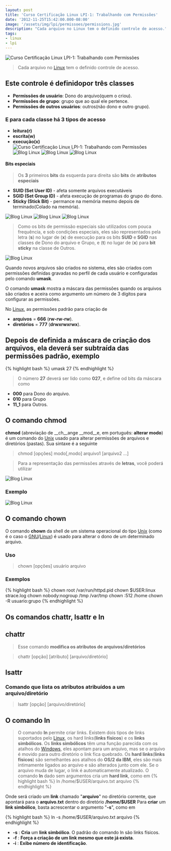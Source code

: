 ```yaml
---
layout: post
title: 'Curso Certificação Linux LPI-1: Trabalhando com Permissões'
date: '2012-11-25T15:42:00.000-08:00'
image: '/assets/img/lpi/permissoes/permissions.jpg'
description: "Cada arquivo no Linux tem o definido controle de acesso."
tags:
- linux
- lpi
---
```


![Curso Certificação Linux LPI-1: Trabalhando com Permissões](/assets/img/lpi/permissoes/permissions.jpg "Curso Certificação Linux LPI-1: Trabalhando com Permissões")

> Cada arquivo no [Linux](http://www.terminalroot.com.br/tags#linux) tem o definido controle de acesso.

## Este controle é definidopor três classes

* __Permissões de usuário__: Dono do arquivo(quem o criou).
* __Permissões de grupo__: grupo que ao qual ele pertence.
* __Permissões de outros usuários__: outros(não dono e outro grupo).

### E para cada classe há 3 tipos de acesso

* __leitura(r)__
* __escrita(w)__
* __execução(x)__
![Curso Certificação Linux LPI-1: Trabalhando com Permissões](/assets/img/lpi/permissoes/15659.gif "Curso Certificação Linux LPI-1: Trabalhando com Permissões")
![Blog Linux](/assets/img/lpi/permissoes/1.jpg "Blog Linux")
![Blog Linux](/assets/img/lpi/permissoes/2.jpg "Blog Linux")
![Blog Linux](/assets/img/lpi/permissoes/3.jpg "Blog Linux")

#### Bits especiais

> Os __3__ primeiros __bits__ da esquerda para direita são __bits__ de __atributos especiais__

* __SUID (Set User ID)__ - afeta somente arquivos executáveis
* __SGID (Set Group ID)__ - afeta execução de programas do grupo do dono.
* __Sticky (Stick Bit)__ - permance na memória mesmo depois de terminado(Colado na memória).

![Blog Linux](/assets/img/lpi/permissoes/4.jpg "Blog Linux") 
![Blog Linux](/assets/img/lpi/permissoes/5.jpg "Blog Linux")
![Blog Linux](/assets/img/lpi/permissoes/6.jpg "Blog Linux")

> Como os bits de permissão especiais são utilizados com pouca frequência, e sob condições especiais, eles são representados pela letra (__s__) no lugar de (__x__) de execução para os bits __SUID__ e __SGID__ nas classes de Dono do arquivo e Grupo, e (__t__) no lugar de (__x__) para __bit sticky__ na classe de Outros.

![Blog Linux](/assets/img/lpi/permissoes/7.jpg "Blog Linux")

Quando novos arquivos são criados no sistema, eles são criados com permissões definidas gravadas no perfil de cada usuário e configuradas pelo comando __umask__.

O comando __umask__ mostra a máscara das permissões quando os arquivos são criados e aceira como argumento um número de 3 dígitos para configurar as permissões.

No [Linux](http://www.terminalroot.com.br/tags#linux), as permissões padrão para criação de

* __arquivos__ = __666__ (__rw-rw-rw__).
* __diretórios__ = __777__ (__drwxrwxrwx__).

## Depois de definida a máscara de criação dos arquivos, ela deverá ser subtraída das permissões padrão, exemplo

{% highlight bash %}
umask 27
{% endhighlight %}

> O número __27__ deverá ser lido como __027__, e define od bits da máscara como

* __000__ para Dono do arquivo.
* __010__ para Grupo
* __11_1__ para Outros.

## O comando chmod

__chmod__ (abreviação de __ch__ange __mod__e, em português: __alterar modo__) é um comando do [Unix](https://cse.google.com.br/cse/publicurl?cx=004473188612396442360:qs2ekmnkweq&q=unix) usado para alterar permissões de arquivos e diretórios (pastas). Sua sintaxe é a seguinte

> chmod [opções] modo[,modo] arquivo1 [arquivo2 ...]


> Para a representação das permissões através de __letras__, você poderá utilizar

![Blog Linux](/assets/img/lpi/permissoes/9.jpg "Blog Linux")

### Exemplo

![Blog Linux](/assets/img/lpi/permissoes/10.jpg "Blog Linux")

## O comando chown

O comando __chown__ da shell de um sistema operacional do tipo [Unix](http://www.terminalroot.com.br/tags#unix) (como é o caso o [GNU](http://www.terminalroot.com.br/tags#gnu)/[Linux](http://www.terminalroot.com.br/tags#linux)) é usado para alterar o dono de um determinado arquivo.

### Uso

> chown [opções] usuário arquivo

### Exemplos

{% highlight bash %}
chown root /var/run/httpd.pid
chown $USER:linux strace.log
chown nobody:nogroup /tmp /var/tmp
chown :512 /home
chown -R usuario:grupo
{% endhighlight %}

## Os comandos chattr, lsattr e ln

## chattr

> Esse comando __modifica os atributos de arquivos/diretórios__

> chattr [opção] [atributo] [arquivo/diretório]

## lsattr

### Comando que lista os atributos atribuídos a um arquivo/diretório

> lsattr [opção] [arquivo/diretório]

## O comando ln

> O comando __ln__ permite criar links. Existem dois tipos de links suportados pelo [Linux](http://www.terminalroot.com.br/tags#linux), os hard links(__links físicos__) e os __links simbólicos__. Os __links simbólicos__ têm uma função parecida com os atalhos do [Windows](https://cse.google.com.br/cse/publicurl?cx=004473188612396442360:qs2ekmnkweq&q=Windows), eles apontam para um arquivo, mas se o arquivo é movido para outro diretório o link fica quebrado. Os __hard links__(__links físicos__) são semelhantes aos atalhos do __OS/2 da IBM__, eles são mais intimamente ligados ao arquivo e são alterados junto com ele. Se o arquivo muda de lugar, o link é automaticamente atualizado.
O comando __ln__ dado sem argumentos cria um __hard link__, como em
{% highlight bash %}
ln /home/$USER/arquivo.txt arquivo
{% endhighlight %}

Onde será criado um __link__ chamado "__arquivo__" no diretório corrente, que apontará para o __arquivo.txt__ dentro do diretório __/home/$USER__
Para __criar__ um __link simbólico__, basta acrescentar o argumento "__-s__", como em

{% highlight bash %}
ln -s /home/$USER/arquivo.txt arquivo
{% endhighlight %}


* __-s__ : __Cria__ um __link simbólico__. O padrão do comando ln são links físicos.
* __-f__ : __Força a criação de um link mesmo que este já exista__.
* __-i__ : __Exibe número de identificação__.


<script async src="https://pagead2.googlesyndication.com/pagead/js/adsbygoogle.js"></script>

<!-- Informat -->
<ins class="adsbygoogle"
 style="display:block"
 data-ad-client="ca-pub-2838251107855362"
 data-ad-slot="2327980059"
 data-ad-format="auto"
 data-full-width-responsive="true"></ins>

<script>
(adsbygoogle = window.adsbygoogle || []).push({});
</script>


